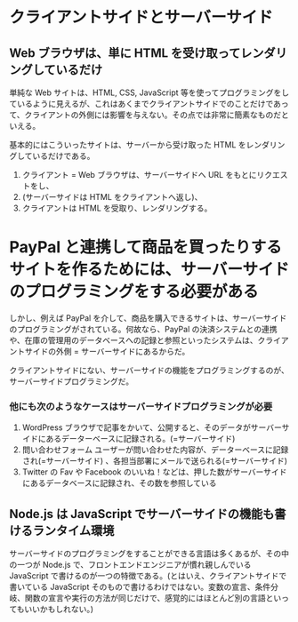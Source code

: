 # クライアントサイドとサーバーサイド

## Web ブラウザは、単に HTML を受け取ってレンダリングしているだけ

単純な Web サイトは、HTML, CSS, JavaScript 等を使ってプログラミングをしているように見えるが、これはあくまでクライアントサイドでのことだけであって、クライアントの外側には影響を与えない。その点では非常に簡素なものだといえる。

基本的にはこういったサイトは、サーバーから受け取った HTML をレンダリングしているだけである。

1. クライアント = Web ブラウザは、サーバーサイドへ URL をもとにリクエストをし、
2. (サーバーサイドは HTML をクライアントへ返し)、
3. クライアントは HTML を受取り、レンダリングする。

# PayPal と連携して商品を買ったりするサイトを作るためには、サーバーサイドのプログラミングをする必要がある

しかし、例えば PayPal を介して、商品を購入できるサイトは、サーバーサイドのプログラミングがされている。何故なら、PayPal の決済システムとの連携や、在庫の管理用のデータベースへの記録と参照といったシステムは、クライアントサイドの外側 = サーバーサイドにあるからだ。

クライアントサイドにない、サーバーサイドの機能をプログラミングするのが、サーバーサイドプログラミングだ。

### 他にも次のようなケースはサーバーサイドプログラミングが必要
1. WordPress ブラウザで記事をかいて、公開すると、そのデータがサーバーサイドにあるデーターベースに記録される。(=サーバーサイド) 
2. 問い合わせフォーム ユーザーが問い合わせた内容が、データーベースに記録され(=サーバーサイド) 、各担当部署にメールで送られる(=サーバーサイド) 
3. Twitter の Fav や Facebook のいいね！などは、押した数がサーバーサイドにあるデータベースに記録され、その数を参照している

## Node.js は JavaScript でサーバーサイドの機能も書けるランタイム環境
サーバーサイドのプログラミングをすることができる言語は多くあるが、その中の一つが Node.js で、フロントエンドエンジニアが慣れ親しんでいる JavaScript で書けるのが一つの特徴である。(とはいえ、クライアントサイドで書いている JavaScript そのもので書けるわけではない。変数の宣言、条件分岐、関数の宣言や実行の方法が同じだけで、感覚的にはほとんど別の言語といってもいいかもしれない。)



